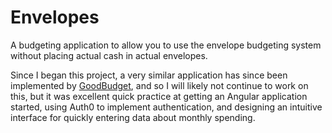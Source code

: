 # Envelopes

A budgeting application to allow you to use the envelope budgeting system without placing actual cash in actual envelopes. 

Since I began this project, a very similar application has since been implemented by [GoodBudget](https://goodbudget.com/envelope-budgeting/#.WE3xnqIrKO9), and so I will likely not continue to work on this, but it was excellent quick practice at getting an Angular application started, using Auth0 to implement authentication, and designing an intuitive interface for quickly entering data about monthly spending.
